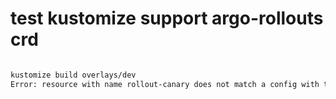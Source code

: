 # test kustomize support argo-rollouts crd


```bash

kustomize build overlays/dev
Error: resource with name rollout-canary does not match a config with the following GVK [~G_~V_Deployment ~G_~V_StatefulSet ~G_~V_ReplicaSet ~G_~V_ReplicationController]
```
